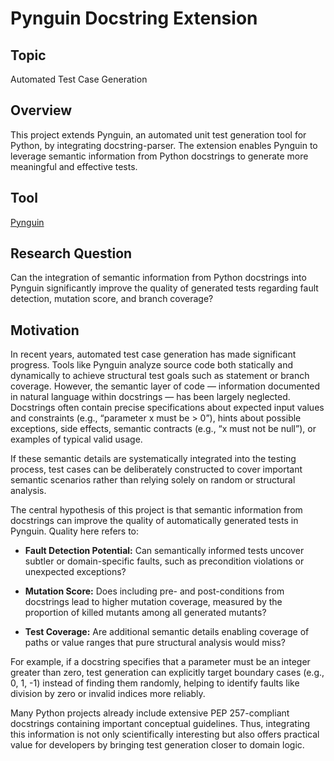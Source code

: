 # Pynguin Docstring Extension

## Topic

Automated Test Case Generation

## Overview

This project extends Pynguin, an automated unit test generation tool for Python, by integrating docstring-parser. The extension enables Pynguin to leverage semantic information from Python docstrings to generate more meaningful and effective tests.

## Tool

[Pynguin](https://github.com/se2p/pynguin)

## Research Question

Can the integration of semantic information from Python docstrings into Pynguin significantly improve the quality of generated tests regarding fault detection, mutation score, and branch coverage?

## Motivation

In recent years, automated test case generation has made significant progress. Tools like Pynguin analyze source code both statically and dynamically to achieve structural test goals such as statement or branch coverage. However, the semantic layer of code — information documented in natural language within docstrings — has been largely neglected. Docstrings often contain precise specifications about expected input values and constraints (e.g., “parameter x must be > 0”), hints about possible exceptions, side effects, semantic contracts (e.g., “x must not be null”), or examples of typical valid usage.

If these semantic details are systematically integrated into the testing process, test cases can be deliberately constructed to cover important semantic scenarios rather than relying solely on random or structural analysis.

The central hypothesis of this project is that semantic information from docstrings can improve the quality of automatically generated tests in Pynguin. Quality here refers to:

- **Fault Detection Potential:** Can semantically informed tests uncover subtler or domain-specific faults, such as precondition violations or unexpected exceptions?

- **Mutation Score:** Does including pre- and post-conditions from docstrings lead to higher mutation coverage, measured by the proportion of killed mutants among all generated mutants?

- **Test Coverage:** Are additional semantic details enabling coverage of paths or value ranges that pure structural analysis would miss?

For example, if a docstring specifies that a parameter must be an integer greater than zero, test generation can explicitly target boundary cases (e.g., 0, 1, -1) instead of finding them randomly, helping to identify faults like division by zero or invalid indices more reliably.

Many Python projects already include extensive PEP 257-compliant docstrings containing important conceptual guidelines. Thus, integrating this information is not only scientifically interesting but also offers practical value for developers by bringing test generation closer to domain logic.